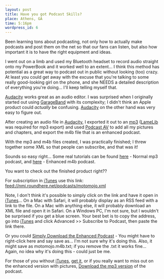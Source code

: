 ```yaml
--- 
layout: post
title: Have you got Podcast Skills?
place: Athens, GA
time: 5:16pm
wordpress_id: 6
---
```


Been learning tons about podcasting, not only how to actually make podcasts and post them on the net so that our fans can listen, but also how important it is to have the right equipment and ideas.

I went out on a limb and used my Bluetooth headset to record audio straight onto my PowerBook and it worked well to an extent... I think this method has potential as a great way to podcast out in public without looking (too) crazy. At least you could get away with the excuse that you're talking to some really good-looking girl on the phone, and she NEEDS a detailed description of everything you're doing... I'll keep telling myself that.

[Audacity](http://audacity.sourceforge.net/) works great as an audio editor. I was surprised when I originally started out using [GarageBand](http://www.apple.com/ilife/garageband/) with its complexity; I didn't think an Apple product could *actually* be confusing. [Audacity](http://audacity.sourceforge.net/) on the other hand was very easy to figure out.

After creating an audio file in [Audacity](http://audacity.sourceforge.net/), I exported it out to an [mp3](http://en.wikipedia.org/wiki/Mp3) ([LameLib](http://spaghetticode.org/lame/) was required for mp3 export) and used [Podcast AV](http://www.oldjewelsoftware.com/products/podcastav/) to add all my pictures and chapters, and export the m4b file that is an enhanced podcast.

With the mp3 and m4b files created, I was practically finished; I threw together some XML so that people can subscribe, and that was it!

Sounds so easy right... Some real tutorials can be found [here](http://www.podcast411.com/howto_1.html) - Normal mp3 podcast, and [here](http://www.makezine.com/blog/archive/2005/07/how_to_make_enh.html) - Enhanced m4b podcast.

You want to check out the finished product right??

For subscription in [iTunes](http://www.apple.com/itunes/) use this link:
[feed://nmi.roundhere.net/podcasts/motomojo.xml](feed://nmi.roundhere.net/podcasts/motomojo.xml)

Note, I don't think it's possible to simply click on the link and have it open in [iTunes](http://www.apple.com/itunes/)... On a Mac with Safari, it will probably display as an RSS feed with a link to the file. On a Mac with anything else, it will probably download an XML file and open it in Safari. On a Windows PC, I'm not sure, but I wouldn't be surprised if you get a blue screen. Your best bet is to copy the address, go into [iTunes](http://www.apple.com/itunes/) and click Advanced >> Subscribe to Podcast, then paste the link there.

Or you could [Simply Download the Enhanced Podcast](http://nmi.roundhere.net/podcasts/motomojo.m4b) - You might have to right-click here and say save as... I'm not sure why it's doing this. Also, it might save as motomojo.m4b.txt; if you remove the .txt it works fine... Again, no idea why it's doing this - could just be me.

For those of you without [iTunes](http://www.apple.com/itunes/), [get it](http://www.apple.com/itunes/), or if you really want to miss out on the enhanced version with pictures, [Download the mp3 version](http://nmi.roundhere.net/podcasts/motomojo.mp3) of the podcast.